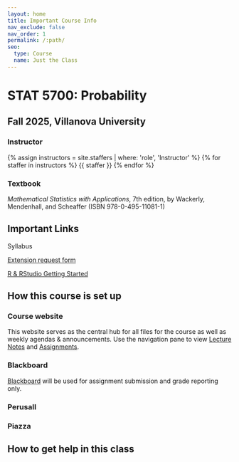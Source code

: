 ```yaml
---
layout: home
title: Important Course Info
nav_exclude: false
nav_order: 1
permalink: /:path/
seo:
  type: Course
  name: Just the Class
---
```


# STAT 5700: Probability

## Fall 2025, Villanova University

### Instructor

{% assign instructors = site.staffers | where: 'role', 'Instructor' %}
{% for staffer in instructors %}
{{ staffer }}
{% endfor %}

### Textbook

*Mathematical Statistics with Applications*, 7th edition, by Wackerly, Mendenhall, and Scheaffer (ISBN 978-0-495-11081-1)

## Important Links

Syllabus

[Extension request form](https://forms.office.com/r/WNFzPwjWgW)

[R & RStudio Getting Started](/stat-5700/rstudio/)


## How this course is set up

### Course website

This website serves as the central hub for all files for the course as well as weekly agendas & announcements. Use the navigation pane to view [Lecture Notes](kgfitzgerald.github.io/stat-5700/lecture_notes/) and [Assignments](kgfitzgerald.github.io/stat-5700/lecture_notes/).


### Blackboard

[Blackboard](https://elearning.villanova.edu/ultra/courses/_182880_1/cl/outline) will be used for assignment submission and grade reporting only. 

### Perusall

### Piazza

## How to get help in this class
